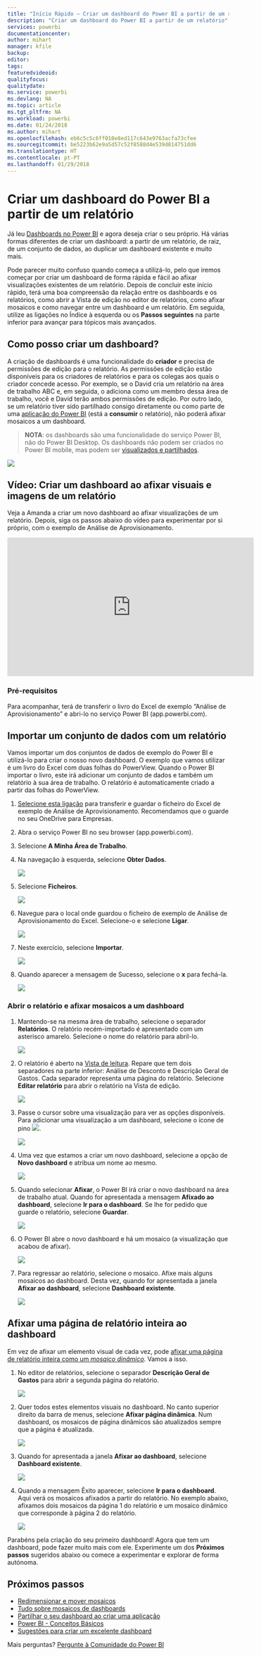 ```yaml
---
title: "Início Rápido – Criar um dashboard do Power BI a partir de um relatório"
description: "Criar um dashboard do Power BI a partir de um relatório"
services: powerbi
documentationcenter: 
author: mihart
manager: kfile
backup: 
editor: 
tags: 
featuredvideoid: 
qualityfocus: 
qualitydate: 
ms.service: powerbi
ms.devlang: NA
ms.topic: article
ms.tgt_pltfrm: NA
ms.workload: powerbi
ms.date: 01/24/2018
ms.author: mihart
ms.openlocfilehash: eb6c5c5c6ff010e8ed117c643e9763acfa73cfee
ms.sourcegitcommit: be5223b62e9a5d57c52f8588d4e539d814751dd6
ms.translationtype: HT
ms.contentlocale: pt-PT
ms.lasthandoff: 01/29/2018
---
```

# <a name="create-a-power-bi-dashboard-from-a-report"></a>Criar um dashboard do Power BI a partir de um relatório
Já leu [Dashboards no Power BI](service-dashboards.md) e agora deseja criar o seu próprio. Há várias formas diferentes de criar um dashboard: a partir de um relatório, de raiz, de um conjunto de dados, ao duplicar um dashboard existente e muito mais.  

Pode parecer muito confuso quando começa a utilizá-lo, pelo que iremos começar por criar um dashboard de forma rápida e fácil ao afixar visualizações existentes de um relatório. Depois de concluir este início rápido, terá uma boa compreensão da relação entre os dashboards e os relatórios, como abrir a Vista de edição no editor de relatórios, como afixar mosaicos e como navegar entre um dashboard e um relatório. Em seguida, utilize as ligações no Índice à esquerda ou os **Passos seguintes** na parte inferior para avançar para tópicos mais avançados.

## <a name="who-can-create-a-dashboard"></a>Como posso criar um dashboard?
A criação de dashboards é uma funcionalidade do **criador** e precisa de permissões de edição para o relatório. As permissões de edição estão disponíveis para os criadores de relatórios e para os colegas aos quais o criador concede acesso. Por exemplo, se o David cria um relatório na área de trabalho ABC e, em seguida, o adiciona como um membro dessa área de trabalho, você e David terão ambos permissões de edição. Por outro lado, se um relatório tiver sido partilhado consigo diretamente ou como parte de uma [aplicação do Power BI](service-install-use-apps.md) (está a **consumir** o relatório), não poderá afixar mosaicos a um dashboard.

> **NOTA**: os dashboards são uma funcionalidade do serviço Power BI, não do Power BI Desktop. Os dashboards não podem ser criados no Power BI mobile, mas podem ser [visualizados e partilhados](mobile-apps-view-dashboard.md).
>
> 

![](media/service-dashboard-create/power-bi-completed-dashboard-small.png)

## <a name="video-create-a-dashboard-by-pinning-visuals-and-images-from-a-report"></a>Vídeo: Criar um dashboard ao afixar visuais e imagens de um relatório
Veja a Amanda a criar um novo dashboard ao afixar visualizações de um relatório. Depois, siga os passos abaixo do vídeo para experimentar por si próprio, com o exemplo de Análise de Aprovisionamento.

<iframe width="560" height="315" src="https://www.youtube.com/embed/lJKgWnvl6bQ" frameborder="0" allowfullscreen></iframe>

### <a name="prerequisites"></a>Pré-requisitos
Para acompanhar, terá de transferir o livro do Excel de exemplo “Análise de Aprovisionamento” e abri-lo no serviço Power BI (app.powerbi.com).

## <a name="import-a-dataset-with-a-report"></a>Importar um conjunto de dados com um relatório
Vamos importar um dos conjuntos de dados de exemplo do Power BI e utilizá-lo para criar o nosso novo dashboard. O exemplo que vamos utilizar é um livro do Excel com duas folhas do PowerView. Quando o Power BI importar o livro, este irá adicionar um conjunto de dados e também um relatório à sua área de trabalho.  O relatório é automaticamente criado a partir das folhas do PowerView.

1. [Selecione esta ligação](http://go.microsoft.com/fwlink/?LinkId=529784) para transferir e guardar o ficheiro do Excel de exemplo de Análise de Aprovisionamento. Recomendamos que o guarde no seu OneDrive para Empresas.
2. Abra o serviço Power BI no seu browser (app.powerbi.com).
3. Selecione **A Minha Área de Trabalho**.
4. Na navegação à esquerda, selecione **Obter Dados**.

    ![](media/service-dashboard-create/power-bi-get-data3.png)
5. Selecione **Ficheiros**.

   ![](media/service-dashboard-create/power-bi-select-files.png)
6. Navegue para o local onde guardou o ficheiro de exemplo de Análise de Aprovisionamento do Excel. Selecione-o e selecione **Ligar**.

   ![](media/service-dashboard-create/power-bi-connectnew.png)
7. Neste exercício, selecione **Importar**.

    ![](media/service-dashboard-create/power-bi-import.png)
8. Quando aparecer a mensagem de Sucesso, selecione o **x** para fechá-la.

   ![](media/service-dashboard-create/power-bi-view-datasetnew.png)

### <a name="open-the-report-and-pin-some-tiles-to-a-dashboard"></a>Abrir o relatório e afixar mosaicos a um dashboard
1. Mantendo-se na mesma área de trabalho, selecione o separador **Relatórios**. O relatório recém-importado é apresentado com um asterisco amarelo. Selecione o nome do relatório para abril-lo.

    ![](media/service-dashboard-create/power-bi-reports.png)
2. O relatório é aberto na [Vista de leitura](service-reading-view-and-editing-view.md). Repare que tem dois separadores na parte inferior: Análise de Desconto e Descrição Geral de Gastos. Cada separador representa uma página do relatório.
    Selecione **Editar relatório** para abrir o relatório na Vista de edição.

    ![](media/service-dashboard-create/power-bi-reading-view.png)
3. Passe o cursor sobre uma visualização para ver as opções disponíveis. Para adicionar uma visualização a um dashboard, selecione o ícone de pino ![](media/service-dashboard-create/power-bi-pin-icon.png).

    ![](media/service-dashboard-create/power-bi-hover.png)
4. Uma vez que estamos a criar um novo dashboard, selecione a opção de **Novo dashboard** e atribua um nome ao mesmo.

   ![](media/service-dashboard-create/power-bi-pin-tile.png)
5. Quando selecionar **Afixar**, o Power BI irá criar o novo dashboard na área de trabalho atual. Quando for apresentada a mensagem **Afixado ao dashboard**, selecione **Ir para o dashboard**. Se lhe for pedido que guarde o relatório, selecione **Guardar**.

     ![](media/service-dashboard-create/power-bi-pin-success.png)
6. O Power BI abre o novo dashboard e há um mosaico (a visualização que acabou de afixar).

   ![](media/service-dashboard-create/power-bi-pinned.png)
7. Para regressar ao relatório, selecione o mosaico. Afixe mais alguns mosaicos ao dashboard. Desta vez, quando for apresentada a janela **Afixar ao dashboard**, selecione **Dashboard existente**.  

   ![](media/service-dashboard-create/power-bi-existing-dashboard.png)

## <a name="pin-an-entire-report-page-to-the-dashboard"></a>Afixar uma página de relatório inteira ao dashboard
Em vez de afixar um elemento visual de cada vez, pode [afixar uma página de relatório inteira como um *mosaico dinâmico*](service-dashboard-pin-live-tile-from-report.md). Vamos a isso.

1. No editor de relatórios, selecione o separador **Descrição Geral de Gastos** para abrir a segunda página do relatório.

   ![](media/service-dashboard-create/power-bi-page-tab.png)

2. Quer todos estes elementos visuais no dashboard.  No canto superior direito da barra de menus, selecione **Afixar página dinâmica**. Num dashboard, os mosaicos de página dinâmicos são atualizados sempre que a página é atualizada.

   ![](media/service-dashboard-create/power-bi-pin-live.png)

3. Quando for apresentada a janela **Afixar ao dashboard**, selecione **Dashboard existente**.

   ![](media/service-dashboard-create/power-bi-pin-live2.png)

4. Quando a mensagem Êxito aparecer, selecione **Ir para o dashboard**. Aqui verá os mosaicos afixados a partir do relatório. No exemplo abaixo, afixamos dois mosaicos da página 1 do relatório e um mosaico dinâmico que corresponde à página 2 do relatório.

   ![](media/service-dashboard-create/power-bi-dashboard.png)

Parabéns pela criação do seu primeiro dashboard! Agora que tem um dashboard, pode fazer muito mais com ele.  Experimente um dos **Próximos passos** sugeridos abaixo ou comece a experimentar e explorar de forma autónoma.   

## <a name="next-steps"></a>Próximos passos
* [Redimensionar e mover mosaicos](service-dashboard-edit-tile.md)
* [Tudo sobre mosaicos de dashboards](service-dashboard-tiles.md)
* [Partilhar o seu dashboard ao criar uma aplicação](service-create-distribute-apps.md)
* [Power BI - Conceitos Básicos](service-basic-concepts.md)
* [Sugestões para criar um excelente dashboard](service-dashboards-design-tips.md)

Mais perguntas? [Pergunte à Comunidade do Power BI](http://community.powerbi.com/)
